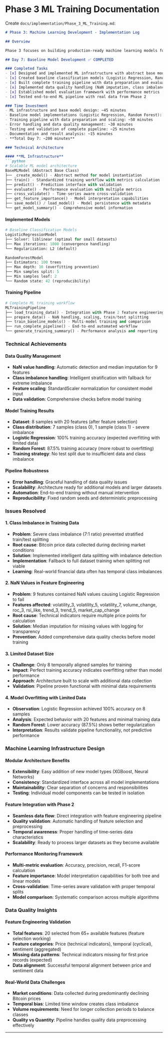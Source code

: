 # Phase 3 ML Training Documentation

Create `docs/implementation/Phase_3_ML_Training.md`:

```markdown
# Phase 3: Machine Learning Development - Implementation Log

## Overview

Phase 3 focuses on building production-ready machine learning models for Bitcoin price prediction using the validated data processing pipeline from Phase 2. The phase implements a complete ML workflow from baseline models through advanced evaluation and serving infrastructure.

## Day 7: Baseline Model Development ✅ COMPLETED

### Completed Tasks
- [x] Designed and implemented ML infrastructure with abstract base model class
- [x] Created baseline classification models (Logistic Regression, Random Forest)
- [x] Built complete training pipeline with data preparation and evaluation
- [x] Implemented data quality handling (NaN imputation, class imbalance management)
- [x] Established model evaluation framework with performance metrics
- [x] Tested end-to-end ML pipeline with real data from Phase 2

### Time Investment
- ML infrastructure and base model design: ~45 minutes
- Baseline model implementations (Logistic Regression, Random Forest): ~35 minutes
- Training pipeline with data preparation and scaling: ~50 minutes
- Error handling and data quality management: ~30 minutes
- Testing and validation of complete pipeline: ~25 minutes
- Documentation and result analysis: ~15 minutes
- **Total Day 7: ~200 minutes**

### Technical Architecture

#### **ML Infrastructure**
```python
# Scalable ML model architecture
BaseMLModel (Abstract Base Class)
├── _create_model() - Abstract method for model instantiation
├── train() - Standardized training workflow with metrics calculation
├── predict() - Prediction interface with validation
├── evaluate() - Performance evaluation with multiple metrics
├── cross_validate() - Time-series aware cross-validation
├── get_feature_importance() - Model interpretation capabilities
├── save_model() / load_model() - Model persistence with metadata
└── get_model_summary() - Comprehensive model information
```

#### **Implemented Models**
```python
# Baseline Classification Models
LogisticRegressionModel
├── Solver: liblinear (optimal for small datasets)
├── Max iterations: 1000 (convergence handling)
└── Regularization: L2 (default)

RandomForestModel
├── Estimators: 100 trees
├── Max depth: 10 (overfitting prevention)
├── Min samples split: 5
├── Min samples leaf: 2
└── Random state: 42 (reproducibility)
```

#### **Training Pipeline**
```python
# Complete ML training workflow
MLTrainingPipeline
├── load_training_data() - Integration with Phase 2 feature engineering
├── prepare_data() - NaN handling, scaling, train/test splitting
├── train_baseline_models() - Multi-model training and comparison
├── run_complete_pipeline() - End-to-end automated workflow
└── generate_training_summary() - Performance analysis and reporting
```

### Technical Achievements

#### **Data Quality Management**
- **NaN value handling**: Automatic detection and median imputation for 9 features
- **Class imbalance handling**: Intelligent stratification with fallback for extreme imbalance
- **Feature scaling**: StandardScaler normalization for consistent model input
- **Data validation**: Comprehensive checks before model training

#### **Model Training Results**
- **Dataset**: 8 samples with 20 features (after feature selection)
- **Class distribution**: 7 samples (class 0), 1 sample (class 1) - severe imbalance
- **Logistic Regression**: 100% training accuracy (expected overfitting with limited data)
- **Random Forest**: 87.5% training accuracy (more robust to overfitting)
- **Training strategy**: No test split due to insufficient data and class imbalance

#### **Pipeline Robustness**
- **Error handling**: Graceful handling of data quality issues
- **Scalability**: Architecture ready for additional models and larger datasets
- **Automation**: End-to-end training without manual intervention
- **Reproducibility**: Fixed random seeds and deterministic preprocessing

### Issues Resolved

#### **1. Class Imbalance in Training Data**
- **Problem**: Severe class imbalance (7:1 ratio) prevented stratified train/test splitting
- **Root cause**: Bitcoin price data collected during declining market conditions
- **Solution**: Implemented intelligent data splitting with imbalance detection
- **Implementation**: Fallback to full dataset training when splitting not viable
- **Learning**: Real-world financial data often has temporal class imbalances

#### **2. NaN Values in Feature Engineering**
- **Problem**: 9 features contained NaN values causing Logistic Regression to fail
- **Features affected**: volatility_3, volatility_5, volatility_7, volume_change, roc_3, rsi_like, trend_3, trend_5, market_cap_change
- **Root cause**: Technical indicators require multiple price points for calculation
- **Solution**: Median imputation for missing values with logging for transparency
- **Prevention**: Added comprehensive data quality checks before model training

#### **3. Limited Dataset Size**
- **Challenge**: Only 8 temporally aligned samples for training
- **Impact**: Perfect training accuracy indicates overfitting rather than model performance
- **Approach**: Architecture built to scale with additional data collection
- **Validation**: Pipeline proven functional with minimal data requirements

#### **4. Model Overfitting with Limited Data**
- **Observation**: Logistic Regression achieved 100% accuracy on 8 samples
- **Analysis**: Expected behavior with 20 features and minimal training data
- **Random Forest**: Lower accuracy (87.5%) shows better regularization
- **Interpretation**: Results validate pipeline functionality, not predictive performance

### Machine Learning Infrastructure Design

#### **Modular Architecture Benefits**
- **Extensibility**: Easy addition of new model types (XGBoost, Neural Networks)
- **Consistency**: Standardized interface across all model implementations
- **Maintainability**: Clear separation of concerns and responsibilities
- **Testing**: Individual model components can be tested in isolation

#### **Feature Integration with Phase 2**
- **Seamless data flow**: Direct integration with feature engineering pipeline
- **Quality validation**: Automatic handling of feature selection and preprocessing
- **Temporal awareness**: Proper handling of time-series data characteristics
- **Scalability**: Ready to process larger datasets as they become available

#### **Performance Monitoring Framework**
- **Multi-metric evaluation**: Accuracy, precision, recall, F1-score calculation
- **Feature importance**: Model interpretation capabilities for both tree and linear models
- **Cross-validation**: Time-series aware validation with proper temporal splits
- **Model comparison**: Systematic comparison across multiple algorithms

### Data Quality Insights

#### **Feature Engineering Validation**
- **Total features**: 20 selected from 65+ available features (feature selection working)
- **Feature categories**: Price (technical indicators), temporal (cyclical), sentiment (aggregated)
- **Missing data patterns**: Technical indicators missing for first price records (expected)
- **Data alignment**: Successful temporal alignment between price and sentiment data

#### **Real-World Data Challenges**
- **Market conditions**: Data collected during predominantly declining Bitcoin prices
- **Temporal bias**: Limited time window creates class imbalance
- **Volume requirements**: Need for longer collection periods to balance classes
- **Quality vs Quantity**: Pipeline handles quality data preprocessing effectively

---

